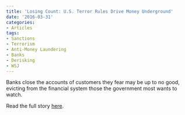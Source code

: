 ```yaml
---
title: 'Losing Count: U.S. Terror Rules Drive Money Underground'
date: '2016-03-31'
categories:
- Articles
tags:
- Sanctions
- Terrorism
- Anti-Money Laundering
- Banks
- Derisking
- WSJ
---
```

Banks close the accounts of customers they fear may be up to no good, evicting from the financial system those the government most wants to watch.

Read the full story [here](http://www.wsj.com/articles/losing-count-u-s-terror-rules-drive-money-underground-1459349211).